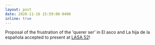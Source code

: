 ```yaml
---
layout: post
date: 2020-11-16 15:59:00-0400
inline: true
--- 
```

Proposal of the frustration of the 'querer ser' in El asco and La hija de la española accepted to present at [LASA 52](https://lasaweb.org/en/lasa2021/)!
